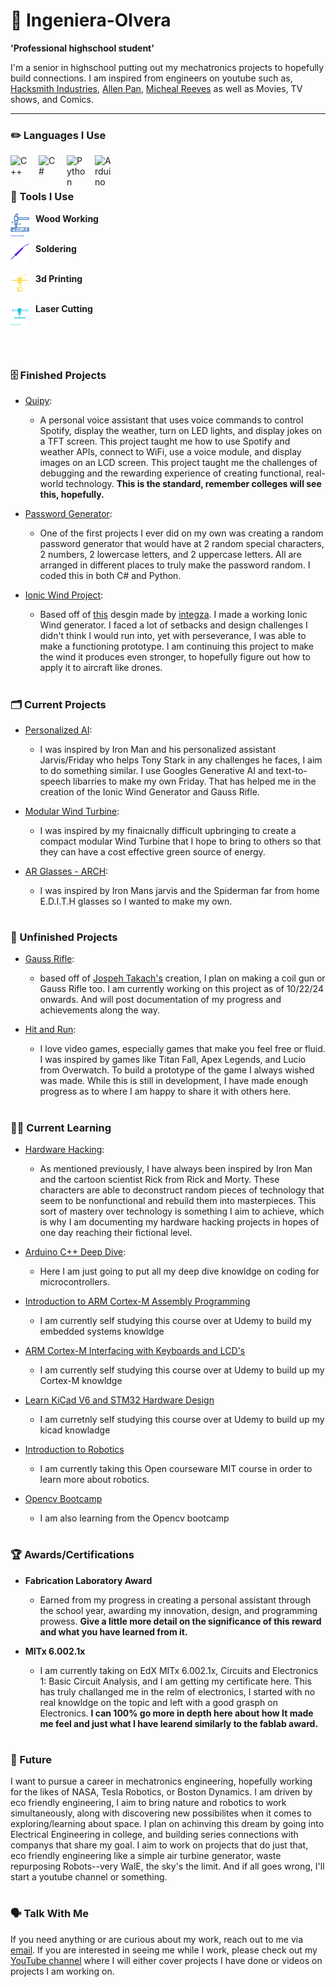 # 🥐 Ingeniera-Olvera


**'Professional highschool student'**


I'm a senior in highschool putting out my mechatronics projects to hopefully build connections. I am inspired from engineers on youtube such as, [Hacksmith Industries](https://www.youtube.com/channel/UCjgpFI5dU-D1-kh9H1muoxQ), [Allen Pan](https://www.youtube.com/@allenpan), [Micheal Reeves](https://www.youtube.com/@MichaelReeves) as well as Movies, TV shows, and Comics.

---

### ✏️ Languages I Use

<img align="left" alt="C++" width="30px" style="padding-right:15px;" src="https://cdn.jsdelivr.net/gh/devicons/devicon@latest/icons/cplusplus/cplusplus-plain.svg" />

<img align="left" alt="C#" width="30px" style="padding-right:15px;" src="https://cdn.jsdelivr.net/gh/devicons/devicon@latest/icons/csharp/csharp-plain.svg" />

<img align="left" alt="Python" width="30px" style="padding-right:15px;" src="https://cdn.jsdelivr.net/gh/devicons/devicon@latest/icons/python/python-original.svg" />

<img align="left" alt="Arduino" width="30px" style="padding-right:15px;" src="https://cdn.jsdelivr.net/gh/devicons/devicon@latest/icons/arduino/arduino-original.svg" />


<br/>


#

### 🔧 Tools I Use


**Wood Working** 
<img align="left" alt="Wood Working" width="30px" style="padding-right:10px;" src="https://raw.githubusercontent.com/Ingenieria-Olvera/Ingenieria-olvera/main/Hammer%2Bnail.svg" /> 
<br/><br/>

**Soldering** 
<img align="left" alt="Soldering" width="30px" style="padding-right:10px;" src="https://raw.githubusercontent.com/Ingenieria-Olvera/Ingenieria-olvera/main/soldering_iron.svg" />
<br/><br/>

**3d Printing** 
<img align="left" alt="3d Printing" width="30px" style="padding-right:10px;" src="https://raw.githubusercontent.com/Ingenieria-Olvera/Ingenieria-olvera/main/3d_printer.svg" />
<br/><br/>

**Laser Cutting** 
<img align="left" alt="Laser Cutter" width="30px" style="padding-right:10px;" src="https://raw.githubusercontent.com/Ingenieria-Olvera/Ingenieria-olvera/main/lasar_cutter.svg" />
<br/><br/>

<br/>

#

### 🗄️ Finished Projects
- [Quipy](https://github.com/Qco-t/Quipy):
  - A personal voice assistant that uses voice commands to control Spotify, display the weather, turn on LED lights, and display jokes on a TFT screen. This project taught me how to use Spotify and weather APIs, connect to WiFi, use a voice module, and display images on an LCD screen. This project taught me the challenges of debugging and the rewarding experience of creating functional, real-world technology. **This is the standard, remember colleges will see this, hopefully.**


- [Password Generator](https://github.com/Ingenieria-Olvera/Password_Gens):
  - One of the first projects I ever did on my own was creating a random password generator that would have at 2 random special characters, 2 numbers, 2 lowercase letters, and 2 uppercase letters. All are arranged in different places to truly make the password random. I coded this in both C# and Python.


- [Ionic Wind Project](https://github.com/Ingenieria-Olvera/Ionic_Wind_Gen):
  - Based off of [this](https://www.youtube.com/watch?v=mnCmvxt2jn8&t=484s) desgin made by [integza](https://www.youtube.com/@integza). I made a working Ionic Wind generator. I faced a lot of setbacks and design challenges I didn't think I would run into, yet with perseverance, I was able to make a functioning prototype. I am continuing this project to make the wind it produces even stronger, to hopefully figure out how to apply it to aircraft like drones.


#

### 🗂️ Current Projects    
  
- [Personalized AI](https://github.com/Ingenieria-Olvera/Arch):
  - I was inspired by Iron Man and his personalized assistant Jarvis/Friday who helps Tony Stark in any challenges he faces, I aim to do something similar. I use Googles Generative AI and text-to-speech libarries to make my own Friday. That has helped me in the creation of the Ionic Wind Generator and Gauss Rifle.

- [Modular Wind Turbine]():
  - I was inspired by my finaicnally difficult upbringing to create a compact modular Wind Turbine that I hope to bring to others so that they can have a cost effective green source of energy.

- [AR Glasses - ARCH](https://github.com/Ingenieria-Olvera/Arch):
  - I was inspired by Iron Mans jarvis and the Spiderman far from home E.D.I.T.H glasses so I wanted to make my own.


#

### 📇 Unfinished Projects
- [Gauss Rifle](https://github.com/Ingenieria-Olvera/Gauss_Riffle):  
  - based off of [Jospeh Takach's](https://www.youtube.com/watch?v=59V3btoiYHA) creation, I plan on making a coil gun or Gauss Rifle too. I am currently working on this project as of 10/22/24 onwards. And will post documentation of my progress and achievements along the way.


- [Hit and Run](https://github.com/Ingenieria-Olvera/Hit-Run):
  - I love video games, especially games that make you feel free or fluid. I was inspired by games like Titan Fall, Apex Legends, and Lucio from Overwatch. To build a prototype of the game I always wished was made. While this is still in development, I have made enough progress as to where I am happy to share it with others here.

#

### 🧑‍🎓 Current Learning
- [Hardware Hacking](https://github.com/Qco-t/Hardware_hacking):
  - As mentioned previously, I have always been inspired by Iron Man and the cartoon scientist Rick from Rick and Morty. These characters are able to deconstruct random pieces of technology that seem to be nonfunctional and rebuild them into masterpieces. This sort of mastery over technology is something I aim to achieve, which is why I am documenting my hardware hacking projects in hopes of one day reaching their fictional level.

- [Arduino C++ Deep Dive]():
  - Here I am just going to put all my deep dive knowldge on coding for microcontrollers.

 - [Introduction to ARM Cortex-M Assembly Programming](https://www.udemy.com/course/arm-cortex-m-assembly-programming/learn/lecture/5606856#content)
   - I am currently self studying this course over at Udemy to build my embedded systems knowldge
  
- [ARM Cortex-M Interfacing with Keyboards and LCD's](https://www.udemy.com/course/arm-cortex-m-interfacing-with-keyboards-and-lcds/learn/lecture/6190568#overview)
  - I am currently self studying this course over at Udemy to build up my Cortex-M knowldge
 
- [Learn KiCad V6 and STM32 Hardware Design](https://www.udemy.com/course/learn-kicad-v6-and-stm32-hardware-design/learn/lecture/30585336?start=0#overview)
  - I am curretnly self studying this course over at Udemy to build up my kicad knowladge
- [Introduction to Robotics](https://ocw.mit.edu/courses/2-12-introduction-to-robotics-fall-2005/download/)
  - I am currently taking this Open courseware MIT course in order to learn more about robotics.

- [Opencv Bootcamp](https://courses.opencv.org/dashboard)
  - I am also learning from the Opencv bootcamp


#

### 🏆 Awards/Certifications
- **Fabrication Laboratory Award**
  - Earned from my progress in creating a personal assistant through the school year, awarding my innovation, design, and programming prowess.
**Give a little more detail on the significance of this reward and what you have learned from it.**

- **MITx 6.002.1x**
  - I am currently taking on EdX MITx 6.002.1x, Circuits and Electronics 1: Basic Circuit Analysis, and I am getting my certificate here. This has truly challanged me in the relm of electronics, I started with no real knowldge on the topic and left with a good grasph on Electronics. **I can 100% go more in depth here about how It made me feel and just what I have learend similarly to the fablab award.**

#

### 🔮 Future
I want to pursue a career in mechatronics engineering, hopefully working for the likes of NASA, Tesla Robotics, or Boston Dynamics. I am driven by eco friendly engineering, I aim to bring nature and robotics to work simultaneously, along with discovering new possibilites when it comes to exploring/learning about space. I plan on achinving this dream by going into Electrical Engineering in college, and building series connections with companys that share my goal. I aim to work on projects that do just that, eco friendly engineering like a simple air turbine generator, waste repurposing Robots--very WalE, the sky's the limit. And if all goes wrong, I'll start a youtube channel or something.

#


### 🗣️ Talk With Me
If you need anything or are curious about my work, reach out to me via [email](mailto:jonnyolv102306@gmail.com).
If you are interested in seeing me while I work, please check out my [YouTube channel](https://www.youtube.com/@ingeneriaolvera552) where I will either cover projects I have done or videos on projects I am working on.
          

